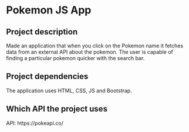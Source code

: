 <h1>Pokemon JS App</h1>

<h2>Project description</h2> 
<p>Made an application that when you click on the Pokemon name it fetches data from an external API about the pokemon. The user is capable of finding a particular pokemon quicker with the search bar.</p>

<h2>Project dependencies</h2>
<p>The application uses HTML, CSS, JS and Bootstrap.</p>

<h2>Which API the project uses</h2>
<p>API: https://pokeapi.co/</p>
